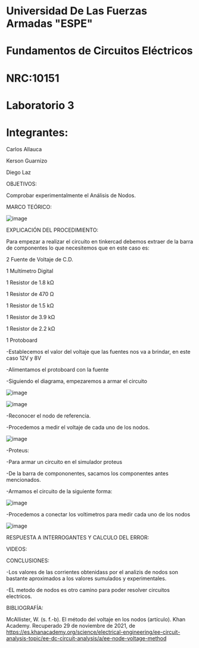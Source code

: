 # Universidad De Las Fuerzas Armadas "ESPE"

# Fundamentos de Circuitos Eléctricos 
# NRC:10151
# Laboratorio 3

 # Integrantes:
 Carlos Allauca
 
 Kerson Guarnizo
 
 Diego Laz

OBJETIVOS:

Comprobar experimentalmente el Análisis de Nodos.

MARCO TEÓRICO:

![image](https://user-images.githubusercontent.com/93835463/143976766-12d6aa77-fa5e-4dc2-bdf9-7d4f9f977180.png)

EXPLICACIÓN DEL PROCEDIMIENTO:

Para empezar a realizar el circuito en tinkercad debemos extraer de la barra de componentes lo que necesitemos que en este caso es:

2 Fuente de Voltaje de C.D.

1 Multímetro Digital

1 Resistor de 1.8 kΩ

1 Resistor de 470 Ω

1 Resistor de 1.5 kΩ

1 Resistor de 3.9 kΩ

1 Resistor de 2.2 kΩ

1 Protoboard

-Establecemos el valor del voltaje que las fuentes nos va a brindar, en este caso 12V y 8V

-Alimentamos el protoboard con la fuente

-Siguiendo el diagrama, empezaremos a armar el circuito 

![image](https://user-images.githubusercontent.com/93835463/143977234-00b40d11-4432-48fc-886d-e45a4339f544.png)

![image](https://user-images.githubusercontent.com/93835463/143977281-aab88c13-a7e3-4e93-bc3f-7ddb249761cc.png)

-Reconocer el nodo de referencia.

-Procedemos a medir el voltaje de cada uno de los nodos.

![image](https://user-images.githubusercontent.com/93835463/143977305-d0d700bb-827d-4e0a-b1fd-b05b8a4ec167.png)

-Proteus:

-Para armar un circuito en el simulador proteus

-De la barra de compononentes, sacamos los componentes antes mencionados.

-Armamos el circuito de la siguiente forma:

![image](https://user-images.githubusercontent.com/93835463/143977896-d34826f2-83f2-4995-99dd-0a562dfc2bf8.png)

-Procedemos a conectar los voltimetros para medir cada uno de los nodos

![image](https://user-images.githubusercontent.com/93835463/143977985-742fc974-9d12-4353-b753-3679bf410714.png)

RESPUESTA A INTERROGANTES Y CALCULO DEL ERROR:

VIDEOS:


CONCLUSIONES:

-Los valores de las corrientes obtenidass por el analizis de nodos son bastante aproximados a los valores sumulados y experimentales. 

-EL metodo de nodos es otro camino para poder resolver circuitos electricos.

BIBLIOGRAFÍA:

McAllister, W. (s. f.-b). El método del voltaje en los nodos (artículo). Khan Academy. Recuperado 29 de noviembre de 2021, de https://es.khanacademy.org/science/electrical-engineering/ee-circuit-analysis-topic/ee-dc-circuit-analysis/a/ee-node-voltage-method
